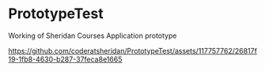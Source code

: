 # PrototypeTest
Working of Sheridan Courses Application prototype


https://github.com/coderatsheridan/PrototypeTest/assets/117757762/26817f19-1fb8-4630-b287-37feca8e1665


